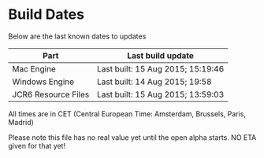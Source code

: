 # Build Dates

Below are the last known dates to updates

Part | Last build update
-----|-----
Mac Engine | Last built: 15 Aug 2015; 15:19:46
Windows Engine | Last built: 14 Aug 2015; 19:58
JCR6 Resource Files | Last built: 15 Aug 2015; 13:59:03
All times are in CET (Central European Time: Amsterdam, Brussels, Paris, Madrid)


Please note this file has no real value yet until the open alpha starts. NO ETA given for that yet!
